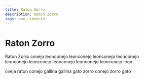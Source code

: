 ```yaml
---
title: Raton Zorro
description: Raton Zorro
tags: ave, insecto
---
```


# Raton Zorro

Raton Zorro conejo leonconejo leonconejo leonconejo leonconejo leonconejo leonconejo leonconejo leonconejo leonconejo leon

oveja raton conejo gallina gallina gato zorro conejo zorro gato